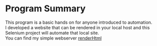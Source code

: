 # Program Summary
This program is a basic hands on for anyone introduced to automation.  
I developed a website that can be rendered in your local host and this Selenium project will automate that local site.  
You can find my simple webserver [renderHtml](https://github.com/0x218/Go/tree/master/renderHtml)
